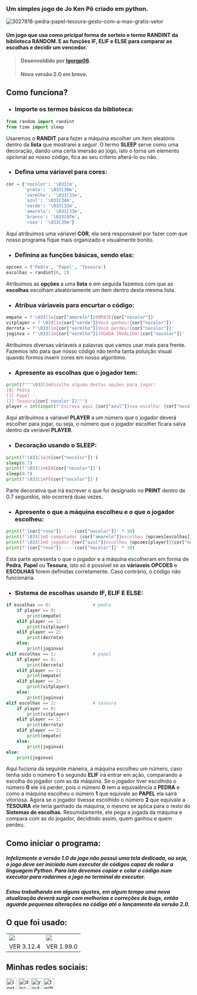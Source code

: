 ### Um simples jogo de Jo Ken Pô criado em python.

![3027818-pedra-papel-tesoura-gesto-com-a-mao-gratis-vetor](https://github.com/igorgp06/JoKenPo-v1.0/assets/166974033/bd43c3a2-323e-4bfc-ad80-ce8cf1e6c589)


#### Um jogo que usa como pricipal forma de sorteio o termo __RANDINT__ da biblioteca __RANDOM__. E as funções __IF__, __ELIF__ e __ELSE__ para comparar as escolhas e decidir um vencedor.
> #### __Desenvoldido por [Igorgp06](https://github.com/igorgp06).__
> #### __Nova versão 2.0 em breve.__

## Como funciona?

+ ### __Importe os termos básicos da biblioteca:__
~~~~python
from random import randint
from time import sleep
~~~~
Usaremos o __RANDIT__ para fazer a máquina escolher um item aleatório dentro da __lista__ que mostrarei a seguir. O termo __SLEEP__ serve como uma decoração, dando uma certa imersão ao jogo, isto o torna um elemento opcional ao nosso código, fica ao seu críterio alterá-lo ou não.


+ ### __Defina uma váriavel para cores:__
~~~python
cor = {'nocolor': '\033[m',
       'preto': '\033[30m',
       'vermlho': '\033[31m',
       'azul': '\033[34m',
       'verde': '\033[32m',
       'amarelo': '\033[33m',
       'branco': '\033[97m',
       'roxo': '\033[35m'}
~~~~
Aqui atribuimos uma váriavel __COR__, ela será responsável por fazer com que nosso programa fique mais organizado e visualmente bonito.


+ ### __Definina as funções básicas, sendo elas:__
~~~~python
opcoes = ('Pedra', 'Papel', 'Tesoura')
escolhas = randint(0, 2)
~~~~
Atribuimos as __opções__ a uma __lista__ e em seguida fazemos com que as __escolhas__ escolham aleatóriamente um item dentro desta mesma lista.


+ ### __Atribua váriaveis para encurtar o código:__
~~~~python
empate = f'\033[1m{cor["amarelo"]}EMPATE{cor["nocolor"]}'
vitplayer = f'\033[1m{cor["verde"]}Você ganhou!{cor["nocolor"]}'
derrota = f'\033[1m{cor["vermlho"]}Você perdeu!{cor["nocolor"]}'
joginva = f'\033[1m{cor["vermlho"]}JOGADA INVÁLIDA!{cor["nocolor"]}'
~~~~
Atribuimos diversas váriaveis a palavras que vamos usar mais para frente. Fazemos isto para que nosso código não tenha tanta poluição visual quando formos inserir cores em nosso algoritimo.


+ ### __Apresente as escolhas que o jogador tem:__
~~~~python
print(f"""\033[1mEscolha alguma destas opções para jogar:
[0] Pedra
[1] Papel
[2] Tesoura{cor['nocolor']}""")
player = int(input(f'Escreva aqui {cor["azul"]}sua escolha: {cor["nocolor"]}'))
~~~~
Aqui atribuimos a váriavel __PLAYER__ a um número que o jogador deverá escolher para jogar, ou seja, o número que o jogador escolher ficara salva dentro da veriável __PLAYER__.


+ ### __Decoração usando o SLEEP:__
~~~python
print(f'\033[1mJO{cor["nocolor"]}')
sleep(0.7)
print(f'\033[1mKEN{cor["nocolor"]}')
sleep(0.7)
print(f'\033[1mPÔ{cor["nocolor"]}')
~~~
Parte decorativa que irá escrever o que foi designado no __PRINT__ dentro de 0.7 segundos, isto ocorrerá duas vezes.


+ ### __Apresente o que a máquina escolheu e o que o jogador escolheu:__
~~~python
print(f'{cor["roxo"]}-----{cor["nocolor"]}' * 10)
print(f'\033[1mO computador {cor["amarelo"]}escolheu {opcoes[escolhas]}{cor["nocolor"]}')
print(f'\033[1mO jogador {cor["azul"]}escolheu {opcoes[player]}{cor["nocolor"]}')
print(f'{cor["roxo"]}-----{cor["nocolor"]}' * 10)
~~~
Esta parte apresenta o que o jogador e a máquina escolheram em forma de __Pedra__, __Papel__ ou __Tesoura__, isto só é possível se as __váriaveis__ __OPCOES__ e __ESCOLHAS__ forem definidas corretamente. Caso contrário, o código não funcionária. 


+ ### __Sistema de escolhas usando IF, ELIF E ELSE:__
~~~python
if escolhas == 0:                # pedra
    if player == 0:
        print(empate)
    elif player == 1:
        print(vitplayer)
    elif player == 2:
        print(derrota)
    else:
        print(joginva)
elif escolhas == 1:              # papel
    if player == 0:
        print(derrota)
    elif player == 1:
        print(empate)
    elif player == 2:
        print(vitplayer)
    else:
        print(joginva)
elif escolhas == 2:              # tesoura
    if player == 0:
        print(vitplayer)
    elif player == 1:
        print(derrota)
    elif player == 2:
        print(empate)
    else:
        print(joginva)
else:
    print(joginva)
~~~
Aqui fuciona da seguinte maneira, a máquina escolheu um número, caso tenha sido o número __1__ o segundo __ELIF__ irá entrar em ação, comparando a escolha do jogador com as da máquina. 
Se o jogador tiver escolhido o número __0__ ele irá perder, pois o número __0__ tem a equivalência a __PEDRA__ e como a máquina escolheu o número __1__ que equivale ao __PAPEL__ ela sairá vitoriosa. 
Agora se o jogador tivesse escolhido o número __2__ que equivale a __TESOURA__ ele teria ganhado da máquina, o mesmo se aplica para o resto do __Sistemas de escolhas__. 
Resumidamente, ele pega a jogada da máquina e compara com as do jogador, decidindo assim, quem ganhou e quem perdeu.


## Como iniciar o programa:
##### Infelizmente a versão 1.0 do jogo __não possui__ uma tela dedicada, ou seja, o jogo deve ser iniciado num executor de códigos capaz de rodar a linguagem __Python__. Para isto devemos copiar e colar o código num executor para rodarmos o jogo no terminal do executor.

##### Estou trabalhando em alguns ajustes, em algum tempo uma nova atualização deverá surgir com melhorias e correções de bugs, então aguarde pequenas alterações no código até o lançamento da versão 2.0.


## O que foi usado: 

<div>
  <table>
    <tr>
      <td><img src="https://img.shields.io/badge/Python-14354C?style=for-the-badge&logo=python&logoColor=white"</td> 
      <td><img src="https://img.shields.io/badge/vscode-4285F4?style=for-the-badge&logo=vscode&logoColor=white"</td>
    </tr>
    <tr>
      <td>VER 3.12.4</td>
      <td>VER 1.99.0</td>
    </tr>
  </table>
</div>

## Minhas redes sociais:

 <div align="left">
  <a href="https://www.instagram.com/igorgp.06/" target="_blank"> <img src="https://img.shields.io/static/v1?message=Instagram&logo=instagram&label=&color=E4405F&logoColor=white&labelColor=&style=for-the-badge" height="30" alt="instagram logo"/></a>
  <a href="https://discord.com/channels/@me" target="_blank"> <img src="https://img.shields.io/static/v1?message=Discord&logo=discord&label=&color=7289DA&logoColor=white&labelColor=&style=for-the-badge" height="30" alt="discord logo"></a>
  <a href="https://www.youtube.com/channel/UCka20SjP7fwABfHGbt_xwjg" target="_blank"> <img src="https://img.shields.io/static/v1?message=Youtube&logo=youtube&label=&color=FF0000&logoColor=white&labelColor=&style=for-the-badge" height="30" alt="youtube logo"/></a>
  <a href="https://twitter.com/igorgp06" target="_blank"> <img src="https://img.shields.io/static/v1?message=Twitter&logo=twitter&label=&color=1DA1F2&logoColor=white&labelColor=&style=for-the-badge" height="30" alt="twitter logo"  /></a>
</div>


